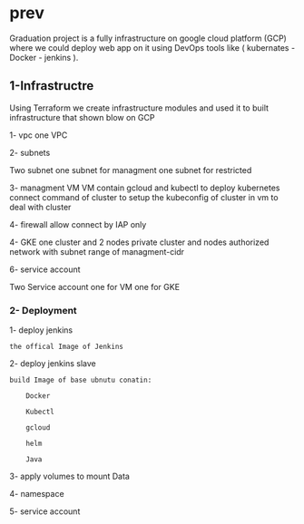 # prev
Graduation project is a fully infrastructure on google cloud platform (GCP) where we could deploy web app on it using DevOps tools like ( kubernates - Docker - jenkins ).

## 1-Infrastructre
Using Terraform we create infrastructure modules and used it to built infrastructure that shown blow on GCP

1- vpc
	one VPC

2- subnets

Two subnet
	one subnet for managment
	one subnet for restricted

3- managment VM
 	VM contain gcloud and kubectl to deploy kubernetes
connect command of cluster to setup the kubeconfig of cluster in vm to deal with cluster

4- firewall
	allow connect by IAP only

4- GKE
	one cluster and 2 nodes
	private cluster and nodes
	authorized network with subnet range of managment-cidr

6- service account

Two Service account
	one for VM
	one for GKE
### 2- Deployment

1- deploy jenkins

    the offical Image of Jenkins

2- deploy jenkins slave

    build Image of base ubnutu conatin:

        Docker

        Kubectl

        gcloud

        helm

        Java

3- apply volumes to mount Data

4- namespace

5- service account
